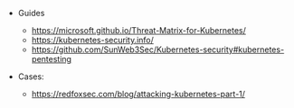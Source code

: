 - Guides
  - https://microsoft.github.io/Threat-Matrix-for-Kubernetes/
  - https://kubernetes-security.info/
  - https://github.com/SunWeb3Sec/Kubernetes-security#kubernetes-pentesting


- Cases:
  - https://redfoxsec.com/blog/attacking-kubernetes-part-1/ 
